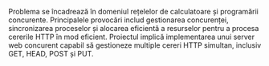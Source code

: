 Problema se încadrează în domeniul rețelelor de calculatoare și programării concurente. 
Principalele provocări includ gestionarea concurenței, sincronizarea proceselor și alocarea eficientă a resurselor pentru a procesa cererile HTTP în mod eficient.
Proiectul implică implementarea unui server web concurent capabil să gestioneze multiple cereri HTTP simultan, inclusiv GET, HEAD, POST și PUT.

